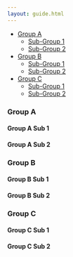 ```yaml
---
layout: guide.html
---
```

<div class="row">
    <!--Nav Bar -->
    <nav class="col-xs-3 bs-docs-sidebar">
        <ul id="sidebar" class="nav nav-stacked fixed">
            <li>
                <a href="#GroupA">Group A</a>
                <ul class="nav nav-stacked">
                    <li><a href="#GroupASub1">Sub-Group 1</a></li>
                    <li><a href="#GroupASub2">Sub-Group 2</a></li>
                </ul>
            </li>
            <li>
                <a href="#GroupB">Group B</a>
                <ul class="nav nav-stacked">
                    <li><a href="#GroupBSub1">Sub-Group 1</a></li>
                    <li><a href="#GroupBSub2">Sub-Group 2</a></li>
                </ul>
            </li>
            <li>
                <a href="#GroupC">Group C</a>
                <ul class="nav nav-stacked">
                    <li><a href="#GroupCSub1">Sub-Group 1</a></li>
                    <li><a href="#GroupCSub2">Sub-Group 2</a></li>
                </ul>
            </li>
        </ul>
    </nav>
    <!--Main Content -->
    <div class="col-xs-9">
        <section id="GroupA" class="group">
            <h3>Group A</h3>
            <div id="GroupASub1" class="subgroup">
                <h4>Group A Sub 1</h4>
            </div>
            <div id="GroupASub2" class="subgroup">
                <h4>Group A Sub 2</h4>
            </div>
        </section>
        <section id="GroupB" class="group">
            <h3>Group B</h3>
            <div id="GroupBSub1" class="subgroup">
                <h4>Group B Sub 1</h4>
            </div>
            <div id="GroupBSub2" class="subgroup">
                <h4>Group B Sub 2</h4>
            </div>
        </section>
        <section id="GroupC" class="group">
            <h3>Group C</h3>
            <div id="GroupCSub1" class="subgroup">
                <h4>Group C Sub 1</h4>
            </div>
            <div id="GroupCSub2" class="subgroup">
                <h4>Group C Sub 2</h4>
            </div>
        </section>    
    </div>
</div>


